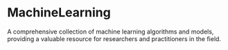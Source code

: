 # MachineLearning
 A comprehensive collection of machine learning algorithms and models, providing a valuable resource for researchers and practitioners in the field.
